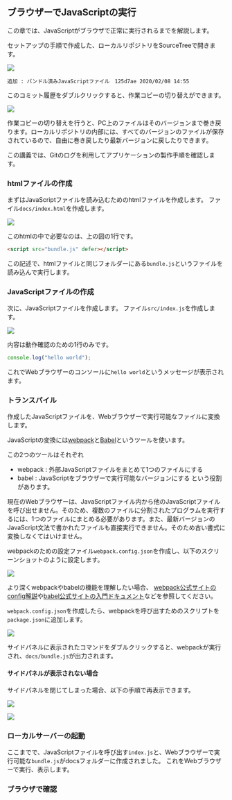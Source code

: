 ## ブラウザーでJavaScriptの実行

この章では、JavaScriptがブラウザで正常に実行されるまでを解説します。

セットアップの手順で作成した、ローカルリポジトリをSourceTreeで開きます。

![](https://www.evernote.com/l/AAl35-91Z5hFqbjj8oZL1gafhcTToVSA-mkB/image.png)

    追加 : バンドル済みJavaScriptファイル　125d7ae 2020/02/08 14:55

このコミット履歴をダブルクリックすると、作業コピーの切り替えができます。

![](https://www.evernote.com/l/AAlqvDE2KPxIH6b2tT2Q6bjT5-C8sGVe1PcB/image.png)

作業コピーの切り替えを行うと、PC上のファイルはそのバージョンまで巻き戻ります。ローカルリポジトリの内部には、すべてのバージョンのファイルが保存されているので、自由に巻き戻したり最新バージョンに戻したりできます。

この講義では、Gitのログを利用してアプリケーションの製作手順を確認します。

### htmlファイルの作成

まずはJavaScriptファイルを読み込むためのhtmlファイルを作成します。
ファイル`docs/index.html`を作成します。

![](https://www.evernote.com/l/AAmIcbRwYxBIq7ZMIxRPXTas6CQ_2NgL4BEB/image.png)

このhtmlの中で必要なのは、上の図の1行です。

```html
<script src="bundle.js" defer></script>
```

この記述で、htmlファイルと同じフォルダーにある`bundle.js`というファイルを読み込んで実行します。

### JavaScriptファイルの作成

次に、JavaScriptファイルを作成します。
ファイル`src/index.js`を作成します。

![](https://www.evernote.com/l/AAkPvZXSe-tBvreTXWi5wBJvkJQfsNMg-OUB/image.png)

内容は動作確認のための1行のみです。

```js
console.log("hello world");
```

これでWebブラウザーのコンソールに`hello world`というメッセージが表示されます。

### トランスパイル

作成したJavaScriptファイルを、Webブラウザーで実行可能なファイルに変換します。

JavaScriptの変換には[webpack](https://webpack.js.org/)と[Babel](https://babeljs.io/)というツールを使います。

この2つのツールはそれぞれ

-   webpack : 外部JavaScriptファイルをまとめて1つのファイルにする
-   babel : JavaScriptをブラウザーで実行可能なバージョンにする
    という役割があります。

現在のWebブラウザーは、JavaScriptファイル内から他のJavaScriptファイルを呼び出せません。そのため、複数のファイルに分割されたプログラムを実行するには、1つのファイルにまとめる必要があります。また、最新バージョンのJavaScript文法で書かれたファイルも直接実行できません。そのため古い書式に変換しなくてはいけません。

webpackのための設定ファイル`webpack.config.json`を作成し、以下のスクリーンショットのように設定します。

![](https://www.evernote.com/l/AAlb51nL7phLgJGjKg6J7tM1jRzdomnDJFQB/image.png)

より深くwebpackやbabelの機能を理解したい場合、
[webpack公式サイトのconfig解説](https://webpack.js.org/configuration/)や[babel公式サイトの入門ドキュメント](https://babeljs.io/docs/en/)などを参照してください。

`webpack.config.json`を作成したら、webpackを呼び出すためのスクリプトを`package.json`に追加します。

![](https://www.evernote.com/l/AAmdUmfBaKpCHZk3h-vIM1bOdW7HoNWOAAsB/image.png)

サイドパネルに表示されたコマンドをダブルクリックすると、webpackが実行され、`docs/bundle.js`が出力されます。

#### サイドパネルが表示されない場合

サイドパネルを閉じてしまった場合、以下の手順で再表示できます。

![](https://www.evernote.com/l/AAlemVgCUtRD0YuP4ZrKnTFdOKNgA5SYlFQB/image.png)

![](https://www.evernote.com/l/AAlabQePcr1K1ptEWeIarTLZ0K7mu2a7QlsB/image.png)

### ローカルサーバーの起動

ここまでで、JavaScriptファイルを呼び出す`index.js`と、Webブラウザーで実行可能な`bundle.js`がdocsフォルダーに作成されました。
これをWebブラウザーで実行、表示します。

### ブラウザで確認
